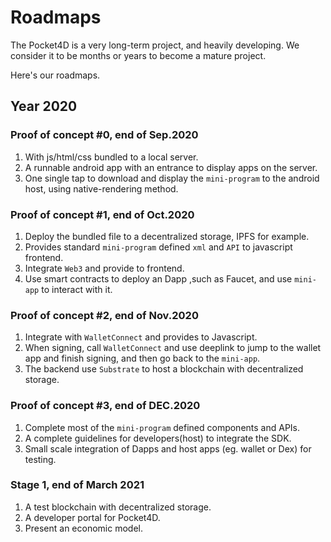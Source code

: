 # Roadmaps
The Pocket4D is a very long-term project, and heavily developing. We consider it to be months or years to become a mature project.

Here's our roadmaps.

## Year 2020
### Proof of concept #0, end of Sep.2020
1. With js/html/css bundled to a local server.
2. A runnable android app with an entrance to display apps on the server.
3. One single tap to download and display the `mini-program` to the android host, using native-rendering method.

### Proof of concept #1, end of Oct.2020
1. Deploy the bundled file to a decentralized storage, IPFS for example.
2. Provides standard `mini-program` defined `xml` and `API` to javascript frontend.
3. Integrate `Web3` and provide to frontend.
4. Use smart contracts to deploy an Dapp ,such as Faucet, and use `mini-app` to interact with it.

### Proof of concept #2, end of Nov.2020
1. Integrate with `WalletConnect` and provides to Javascript.
2. When signing, call `WalletConnect` and use deeplink to jump to the wallet app and finish signing, and then go back to the `mini-app`.
3. The backend use `Substrate` to host a blockchain with decentralized storage.
   
### Proof of concept #3, end of DEC.2020
1. Complete most of the `mini-program` defined components and APIs.
2. A complete guidelines for developers(host) to integrate the SDK.
3. Small scale integration of Dapps and host apps (eg. wallet or Dex) for testing.
   
### Stage 1, end of March 2021
1. A test blockchain with decentralized storage.
2. A developer portal for Pocket4D.
3. Present an economic model.
